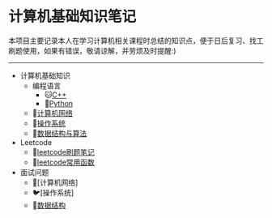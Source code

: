 # 计算机基础知识笔记

本项目主要记录本人在学习计算机相关课程时总结的知识点，便于日后复习、找工刷题使用，如果有错误，敬请谅解，并劳烦及时提醒:)

---

* 计算机基础知识
  * 编程语言
    * :cat:[C++](https://github.com/Kexin-Tang/CS_Notes/blob/main/Program%20Language/C%2B%2B.md)
    * :frog:[Python](https://github.com/Kexin-Tang/CS_Notes/blob/main/Program%20Language/Python.md)
  * :tiger:[计算机网络](https://github.com/Kexin-Tang/CS_Notes/blob/main/Computer%20Network/Computer%20Network.md)
  * :koala:[操作系统](https://github.com/Kexin-Tang/CS_Notes/blob/main/Operation%20System/Operation%20System.md)
  * :horse:[数据结构与算法](https://github.com/Kexin-Tang/CS_Notes/blob/main/Data%20Structure%20%26%20Algorithm/Data%20Structure%20%26%20Algorithm.md)
* Leetcode
  * :dog:[leetcode刷题笔记](https://github.com/Kexin-Tang/CS_Notes/tree/main/LeetCode)
  * :snake:[leetcode常用函数](https://github.com/Kexin-Tang/CS_Notes/blob/main/leetcode_normal_functions.md)
* 面试问题
  * :sheep:[计算机网络]
  * :bird:[操作系统]
  * :chicken:[数据结构](https://github.com/Kexin-Tang/CS-Zoo/blob/main/meeting/algorithm.md)

